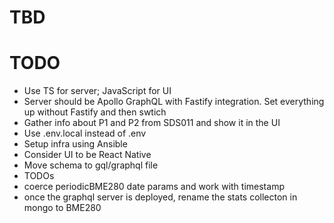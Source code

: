 # TBD

# TODO

- Use TS for server; JavaScript for UI
- Server should be Apollo GraphQL with Fastify integration. Set everything up without Fastify and then swtich
- Gather info about P1 and P2 from SDS011 and show it in the UI
- Use .env.local instead of .env
- Setup infra using Ansible
- Consider UI to be React Native
- Move schema to gql/graphql file
- TODOs
- coerce periodicBME280 date params and work with timestamp
- once the graphql server is deployed, rename the stats collecton in mongo to BME280

